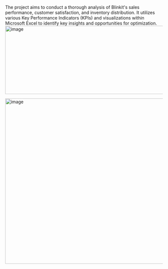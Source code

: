 The project aims to conduct a thorough analysis of Blinkit's sales performance, customer satisfaction, and inventory distribution. It utilizes various Key Performance Indicators (KPIs) and visualizations within Microsoft Excel to identify key insights and opportunities for optimization.
<img width="783" height="218" alt="image" src="https://github.com/user-attachments/assets/15f2d263-bed7-4ef4-bdd1-4ccc6f4ae275" />

<img width="679" height="528" alt="image" src="https://github.com/user-attachments/assets/3dc43c71-2df7-4fe8-9409-01c1114f8521" />


